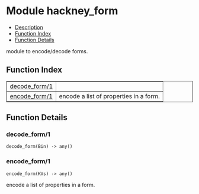 

# Module hackney_form #
* [Description](#description)
* [Function Index](#index)
* [Function Details](#functions)


module to encode/decode forms.

<a name="index"></a>

## Function Index ##


<table width="100%" border="1" cellspacing="0" cellpadding="2" summary="function index"><tr><td valign="top"><a href="#decode_form-1">decode_form/1</a></td><td></td></tr><tr><td valign="top"><a href="#encode_form-1">encode_form/1</a></td><td>encode a list of properties in a form.</td></tr></table>


<a name="functions"></a>

## Function Details ##

<a name="decode_form-1"></a>

### decode_form/1 ###

`decode_form(Bin) -> any()`


<a name="encode_form-1"></a>

### encode_form/1 ###

`encode_form(KVs) -> any()`

encode a list of properties in a form.
